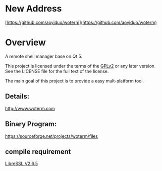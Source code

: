 # New Address
[https://github.com/aoyiduo/woterm](https://github.com/aoyiduo/woterm)

# Overview
A remote shell manager base on Qt 5.

This project is licensed under the terms of the [GPLv2](https://www.gnu.org/licenses/gpl-2.0.en.html) or any later version. See the LICENSE file for the full text of the license.

The main goal of this project is to provide a easy mult-platform tool.

## Details: 
<a href="http://www.woterm.com">http://www.woterm.com</a>

## Binary Program:
<a href="https://sourceforge.net/projects/woterm/files">https://sourceforge.net/projects/woterm/files</a>

## compile requirement
[LibreSSL V2.6.5](https://github.com/PowerShell/LibreSSL/releases?page=2)

